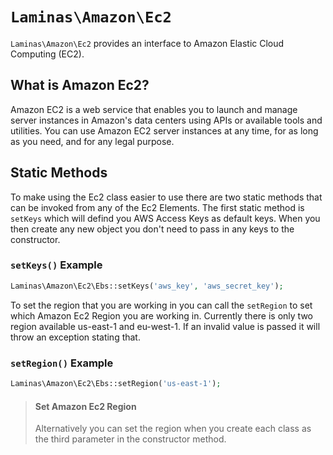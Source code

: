 # `Laminas\Amazon\Ec2`

`Laminas\Amazon\Ec2` provides an interface to Amazon Elastic Cloud Computing (EC2).

## What is Amazon Ec2?

Amazon EC2 is a web service that enables you to launch and manage server
instances in Amazon's data centers using APIs or available tools and
utilities. You can use Amazon EC2 server instances at any time, for as
long as you need, and for any legal purpose.

## Static Methods

To make using the Ec2 class easier to use there are two static methods
that can be invoked from any of the Ec2 Elements. The first static
method is `setKeys` which will defind you AWS Access Keys as default
keys. When you then create any new object you don't need to pass in any
keys to the constructor.

### `setKeys()` Example

```php
Laminas\Amazon\Ec2\Ebs::setKeys('aws_key', 'aws_secret_key');
```

To set the region that you are working in you can call the `setRegion`
to set which Amazon Ec2 Region you are working in. Currently there is
only two region available us-east-1 and eu-west-1. If an invalid value
is passed it will throw an exception stating that.

### `setRegion()` Example

```php
Laminas\Amazon\Ec2\Ebs::setRegion('us-east-1');
```

> #### Set Amazon Ec2 Region
>
> Alternatively you can set the region when you create each class as the
> third parameter in the constructor method.
